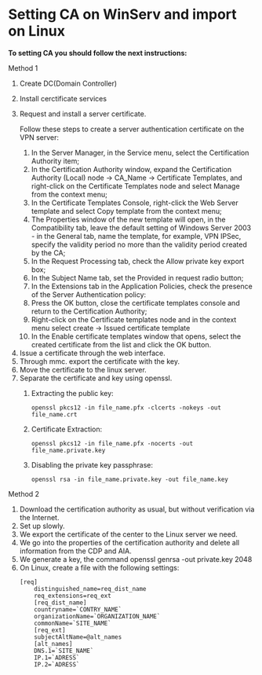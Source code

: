 # Setting CA on WinServ and import on Linux
  <p><b>To setting CA you should follow the next instructions:</b><p>
  <p>Method 1</p>
  <ol>
   <li>Create DC(Domain Controller)</li>
     <p></p>
   <li>Install cerctificate services</li>
     <p></p>
   <li>Request and install a server certificate.</li>
     <p>Follow these steps to create a server authentication certificate on the VPN server:</p>
       <ol>
         <li>In the Server Manager, in the Service menu, select the Certification Authority item;</li>
         <li>In the Certification Authority window, expand the Certification Authority (Local) node → CA_Name → Certificate Templates, and right-click on the Certificate Templates node and select Manage from the context menu;</li>
         <li>In the Certificate Templates Console, right-click the Web Server template and select Copy template from the context menu;</li>
         <li>The Properties window of the new template will open, in the Compatibility tab, leave the default setting of Windows Server 2003 - in the General tab, name the template, for example, VPN IPSec, specify the validity period no more than the validity period created by the CA;</li>
         <li> In the Request Processing tab, check the Allow private key export box;</li>
         <li> In the Subject Name tab, set the Provided in request radio button;</li>
         <li> In the Extensions tab in the Application Policies, check the presence of the Server Authentication policy:</li>
         <li> Press the OK button, close the certificate templates console and return to the Certification Authority; </li>
         <li> Right-click on the Certificate templates node and in the context menu select create → Issued certificate template</li>
         <li> In the Enable certificate templates window that opens, select the created certificate from the list and click the OK button.</li>
    </ol>
    <li> Issue a certificate through the web interface.</li>
    <li> Through mmc. export the certificate with the key.</li>
    <li> Move the certificate to the linux server.</li>
    <li> Separate the certificate and key using openssl.</li>
    <ol>
      <li>Extracting the public key:</li>
      <pre><code>openssl pkcs12 -in file_name.pfx -clcerts -nokeys -out file_name.crt</code></pre>
      <li>Certificate Extraction:</li>
      <pre><code>openssl pkcs12 -in file_name.pfx -nocerts -out file_name.private.key</code></pre>
      <li>Disabling the private key passphrase:</li>
      <pre><code>openssl rsa -in file_name.private.key -out file_name.key</code></pre>
    </ol>
  </ol>
  
  <p>Method 2</p>
  <ol>
    <li>Download the certification authority as usual, but without verification via the Internet.
    <li>Set up slowly.</li>
    <li>We export the certificate of the center to the Linux server we need.</li>
    <li>We go into the properties of the certification authority and delete all information from the CDP and AIA.</li>
    <li>We generate a key, the command openssl genrsa -out private.key 2048</li>
    <li>On Linux, create a file with the following settings:</li>
    <pre><code>[req]
    distinguished_name=req_dist_name
    req_extensions=req_ext
    [req_dist_name]
    countryname=`CONTRY_NAME`
    organizationName=`ORGANIZATION_NAME`
    commonName=`SITE_NAME`
    [req_ext]
    subjectAltName=@alt_names
    [alt_names]
    DNS.1=`SITE_NAME`
    IP.1=`ADRESS`
    IP.2=`ADRESS`</code></pre>
    
  </ol>
